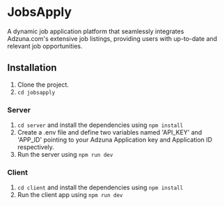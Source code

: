 # JobsApply

A dynamic job application platform that seamlessly integrates Adzuna.com's extensive job listings, providing users with up-to-date and relevant job opportunities.

## Installation

1. Clone the project.
2. `cd jobsapply`

### Server

1. `cd server` and install the dependencies using `npm install`
2. Create a .env file and define two variables named 'API_KEY' and 'APP_ID' pointing to your Adzuna Application key and Application ID respectively.
3. Run the server using `npm run dev`

### Client

1. `cd client` and install the dependencies using `npm install`
2. Run the client app using `npm run dev`




